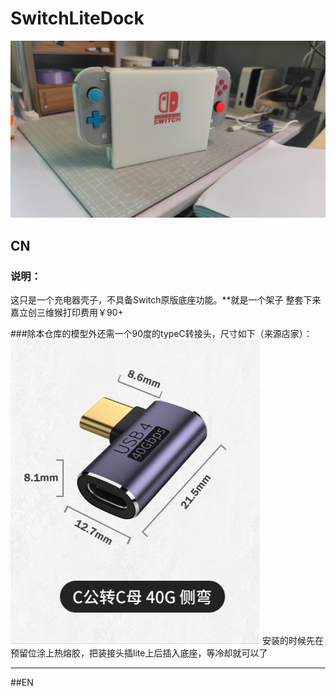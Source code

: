 # SwitchLiteDock
![SwitchLiteDock](./1684671632716.jpg)
## CN
### 说明：
这只是一个充电器壳子，不具备Switch原版底座功能。**就是一个架子
整套下来嘉立创三维猴打印费用￥90+

###除本仓库的模型外还需一个90度的typeC转接头，尺寸如下（来源店家）：
![90Type-C](./1684764901031.jpg)
安装的时候先在预留位涂上热熔胶，把装接头插lite上后插入底座，等冷却就可以了

---
##EN

